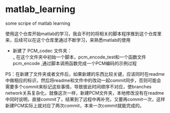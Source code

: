 # matlab_learning
some scripe of matlab learning

使用这个仓库开始matlab的学习，我会不时的将相关的脚本程序推到这个仓库里来，后续可以在这个仓库里通过不断学习，来熟悉matlab的使用

+ 新建了 PCM_codec 文件夹：  
_ 在这个文件夹中初始一个脚本，pcm_encode_test和一个函数文件pcm_encode ,通过脚本调用函数完成一个PCM编码的示例过程

PS：在新建了文件夹或者文件后，如果新建的东西比较关键，应该同时在readme中做相应的标识，然后将readme和文件中的改动一起commit同步，否则可能会需要多个commit来标记这些事情，导致彼此时间顺序不对应，使branches network关系复杂化，就像这次一样，新建PCM文件夹，本地修改没有在readme中同时说明，直接commit了，结果到了远程中再补充，又要再commit一次，这样新建PCM实际上就对应了两次commit，本来一次commit就能完成的。
